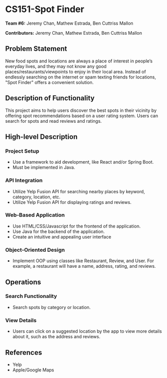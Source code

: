 # CS151-Spot Finder

**Team #6:** Jeremy Chan, Mathew Estrada, Ben Cuttriss Mallon

**Contributors:** Jeremy Chan, Mathew Estrada, Ben Cuttriss Mallon

## Problem Statement
New food spots and locations are always a place of interest in people’s everyday lives, and they may not know any good places/restaurants/viewpoints to enjoy in their local area. Instead of endlessly searching on the internet or spam texting friends for locations, "Spot Finder" offers a convenient solution.

## Description of Functionality
This project aims to help users discover the best spots in their vicinity by offering spot recommendations based on a user rating system. Users can search for spots and read reviews and ratings. 

## High-level Description

### Project Setup
- Use a framework to aid development, like React and/or Spring Boot.
- Must be implemented in Java.

### API Integration
- Utilize Yelp Fusion API for searching nearby places by keyword, category, location, etc.
- Utilize Yelp Fusion API for displaying ratings and reviews.

### Web-Based Application
- Use HTML/CSS/Javascript for the frontend of the application.
- Use Java for the backend of the application.
- Create an intuitive and appealing user interface

### Object-Oriented Design
- Implement OOP using classes like Restaurant, Review, and User. For example, a restaurant will have a name, address, rating, and reviews.

## Operations
 
### Search Functionality
- Search spots by category or location.

### View Details
- Users can click on a suggested location by the app to view more details about it, such as the address and reviews.

## References
- Yelp
- Apple/Google Maps
